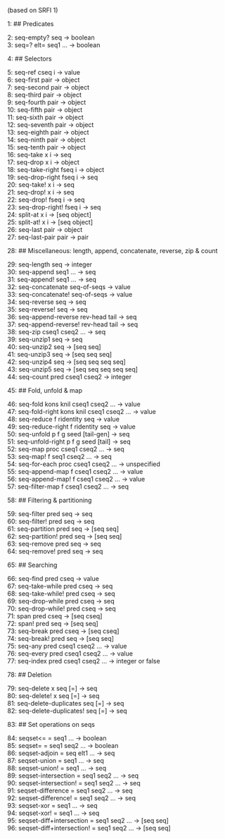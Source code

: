 (based on SRFI 1)

1: ## Predicates

2: seq-empty?  seq -> boolean  
3: seq=? elt= seq1 ... -> boolean

4: ## Selectors

5: seq-ref cseq i -> value  
6: seq-first   pair -> object  
7: seq-second  pair -> object  
8: seq-third   pair -> object  
9: seq-fourth  pair -> object  
10: seq-fifth   pair -> object  
11: seq-sixth   pair -> object  
12: seq-seventh pair -> object  
13: seq-eighth  pair -> object  
14: seq-ninth   pair -> object  
15: seq-tenth   pair -> object  
16: seq-take x i -> seq  
17: seq-drop x i -> object  
18: seq-take-right fseq i -> object  
19: seq-drop-right fseq i -> seq  
20: seq-take! x i -> seq  
21: seq-drop! x i -> seq  
22: seq-drop! fseq i -> seq  
23: seq-drop-right! fseq i -> seq  
24: split-at  x i -> [seq object]  
25: split-at! x i -> [seq object]  
26: seq-last pair -> object  
27: seq-last-pair pair -> pair

28: ## Miscellaneous: length, append, concatenate, reverse, zip & count

29: seq-length  seq -> integer  
30: seq-append  seq1 ... -> seq  
31: seq-append! seq1 ... -> seq  
32: seq-concatenate  seq-of-seqs -> value  
33: seq-concatenate! seq-of-seqs -> value  
34: seq-reverse  seq -> seq  
35: seq-reverse! seq -> seq  
36: seq-append-reverse  rev-head tail -> seq  
37: seq-append-reverse! rev-head tail -> seq  
38: seq-zip cseq1 cseq2 ... -> seq  
39: seq-unzip1 seq -> seq  
40: seq-unzip2 seq -> [seq seq]  
41: seq-unzip3 seq -> [seq seq seq]  
42: seq-unzip4 seq -> [seq seq seq seq]  
43: seq-unzip5 seq -> [seq seq seq seq seq]  
44: seq-count pred cseq1 cseq2 -> integer

45: ## Fold, unfold & map

46: seq-fold kons knil cseq1 cseq2 ... -> value  
47: seq-fold-right kons knil cseq1 cseq2 ... -> value  
48: seq-reduce f ridentity seq -> value  
49: seq-reduce-right f ridentity seq -> value  
50: seq-unfold p f g seed [tail-gen] -> seq  
51: seq-unfold-right p f g seed [tail] -> seq  
52: seq-map proc cseq1 cseq2 ... -> seq  
53: seq-map! f seq1 cseq2 ... -> seq  
54: seq-for-each proc cseq1 cseq2 ... -> unspecified  
55: seq-append-map  f cseq1 cseq2 ... -> value  
56: seq-append-map! f cseq1 cseq2 ... -> value  
57: seq-filter-map f cseq1 cseq2 ... -> seq

58: ## Filtering & partitioning

59: seq-filter pred seq -> seq  
60: seq-filter!    pred seq -> seq  
61: seq-partition pred seq -> [seq seq]  
62: seq-partition! pred seq -> [seq seq]  
63: seq-remove pred seq -> seq  
64: seq-remove!    pred seq -> seq

65: ## Searching

66: seq-find pred cseq -> value  
67: seq-take-while  pred cseq -> seq  
68: seq-take-while! pred cseq -> seq  
69: seq-drop-while pred cseq -> seq  
70: seq-drop-while! pred cseq -> seq  
71: span   pred cseq -> [seq cseq]  
72: span!  pred seq  -> [seq seq]  
73: seq-break  pred cseq -> [seq cseq]  
74: seq-break! pred seq  -> [seq seq]  
75: seq-any pred cseq1 cseq2 ... -> value  
76: seq-every pred cseq1 cseq2 ... -> value  
77: seq-index pred cseq1 cseq2 ... -> integer or false

78: ## Deletion

79: seq-delete  x seq [=] -> seq  
80: seq-delete! x seq [=] -> seq  
81: seq-delete-duplicates  seq [=] -> seq  
82: seq-delete-duplicates! seq [=] -> seq

83: ## Set operations on seqs

84: seqset<= = seq1 ... -> boolean  
85: seqset= = seq1 seq2 ... -> boolean  
86: seqset-adjoin = seq elt1 ... -> seq  
87: seqset-union = seq1 ... -> seq  
88: seqset-union!             = seq1 ... -> seq  
89: seqset-intersection = seq1 seq2 ... -> seq  
90: seqset-intersection!      = seq1 seq2 ... -> seq  
91: seqset-difference = seq1 seq2 ... -> seq  
92: seqset-difference!        = seq1 seq2 ... -> seq  
93: seqset-xor = seq1 ... -> seq  
94: seqset-xor!               = seq1 ... -> seq  
95: seqset-diff+intersection = seq1 seq2 ... -> [seq seq]  
96: seqset-diff+intersection! = seq1 seq2 ... -> [seq seq]  
